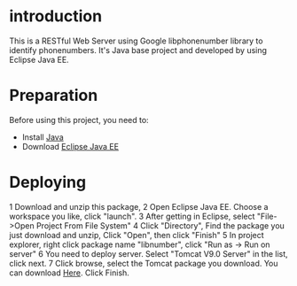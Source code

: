 # introduction
This is a RESTful Web Server using Google libphonenumber library to identify phonenumbers. It's Java base project and developed by using Eclipse Java EE. 

# Preparation
Before using this project, you need to:
 - Install [Java](https://www.java.com/en/download/help/download_options.xml)
 - Download [Eclipse Java EE](https://www.eclipse.org/downloads/packages/eclipse-ide-java-ee-developers/keplersr2)

# Deploying
1 Download and unzip this package,
2 Open Eclipse Java EE. Choose a workspace you like, click "launch".
3 After getting in Eclipse, select "File->Open Project From File System"
4 Click "Directory", Find the package you just download and unzip, Click "Open", then click "Finish"
5 In project explorer, right click package name "libnumber", click "Run as -> Run on server"
6 You need to deploy server. Select "Tomcat V9.0 Server" in the list, click next.
7 Click browse, select the Tomcat package you download. You can download [Here](https://tomcat.apache.org/download-90.cgi). Click Finish.
